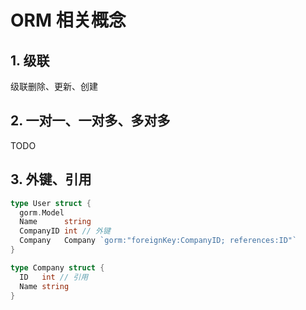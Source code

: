 # ORM 相关概念

## 1. 级联 

级联删除、更新、创建

## 2. 一对一、一对多、多对多

TODO

## 3. 外键、引用

```go
type User struct {
  gorm.Model
  Name      string
  CompanyID int // 外键
  Company   Company `gorm:"foreignKey:CompanyID; references:ID"`
}

type Company struct {
  ID   int // 引用
  Name string
}
```